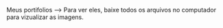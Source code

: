 Meus portifolios --> Para ver eles, baixe todos os arquivos no computador para vizualizar as imagens.
